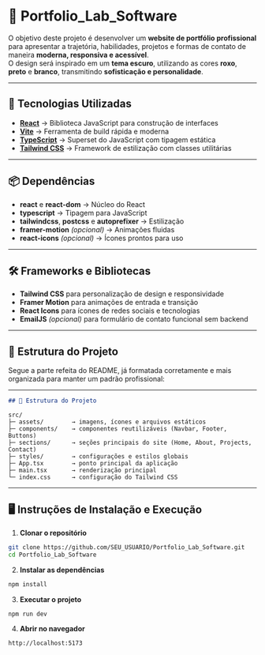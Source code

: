 # 📂 Portfolio_Lab_Software

O objetivo deste projeto é desenvolver um **website de portfólio profissional** para apresentar a trajetória, habilidades, projetos e formas de contato de maneira **moderna, responsiva e acessível**.  
O design será inspirado em um **tema escuro**, utilizando as cores **roxo**, **preto** e **branco**, transmitindo **sofisticação e personalidade**.

---

## 🚀 Tecnologias Utilizadas
- **[React](https://react.dev/)** → Biblioteca JavaScript para construção de interfaces
- **[Vite](https://vitejs.dev/)** → Ferramenta de build rápida e moderna
- **[TypeScript](https://www.typescriptlang.org/)** → Superset do JavaScript com tipagem estática
- **[Tailwind CSS](https://tailwindcss.com/)** → Framework de estilização com classes utilitárias

---

## 📦 Dependências
- **react** e **react-dom** → Núcleo do React
- **typescript** → Tipagem para JavaScript
- **tailwindcss**, **postcss** e **autoprefixer** → Estilização
- **framer-motion** *(opcional)* → Animações fluidas
- **react-icons** *(opcional)* → Ícones prontos para uso

---

## 🛠 Frameworks e Bibliotecas
- **Tailwind CSS** para personalização de design e responsividade
- **Framer Motion** para animações de entrada e transição
- **React Icons** para ícones de redes sociais e tecnologias
- **EmailJS** *(opcional)* para formulário de contato funcional sem backend

---

## 📂 Estrutura do Projeto
Segue a parte refeita do README, já formatada corretamente e mais organizada para manter um padrão profissional:

---

```markdown
## 📂 Estrutura do Projeto
```
````
src/
├─ assets/        → imagens, ícones e arquivos estáticos
├─ components/    → componentes reutilizáveis (Navbar, Footer, Buttons)
├─ sections/      → seções principais do site (Home, About, Projects, Contact)
├─ styles/        → configurações e estilos globais
├─ App.tsx        → ponto principal da aplicação
├─ main.tsx       → renderização principal
└─ index.css      → configuração do Tailwind CSS

````

---

## 🖥 Instruções de Instalação e Execução

1. **Clonar o repositório**
```bash
git clone https://github.com/SEU_USUARIO/Portfolio_Lab_Software.git
cd Portfolio_Lab_Software
````

2. **Instalar as dependências**

```bash
npm install
```

3. **Executar o projeto**

```bash
npm run dev
```

4. **Abrir no navegador**

```
http://localhost:5173
```
